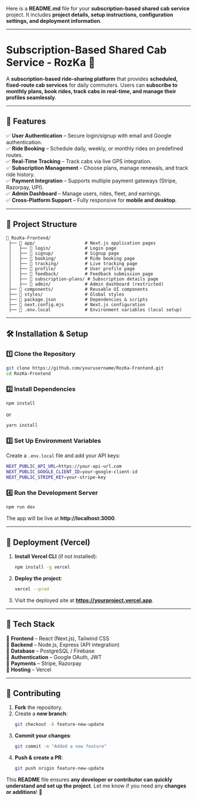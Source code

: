 Here is a **README.md** file for your **subscription-based shared cab service** project. It includes **project details, setup instructions, configuration settings, and deployment information**.  

---

# **Subscription-Based Shared Cab Service - RozKa** 🚖  

A **subscription-based ride-sharing platform** that provides **scheduled, fixed-route cab services** for daily commuters. Users can **subscribe to monthly plans, book rides, track cabs in real-time, and manage their profiles seamlessly**.

---

## **🚀 Features**
✅ **User Authentication** – Secure login/signup with email and Google authentication.  
✅ **Ride Booking** – Schedule daily, weekly, or monthly rides on predefined routes.  
✅ **Real-Time Tracking** – Track cabs via live GPS integration.  
✅ **Subscription Management** – Choose plans, manage renewals, and track ride history.  
✅ **Payment Integration** – Supports multiple payment gateways (Stripe, Razorpay, UPI).  
✅ **Admin Dashboard** – Manage users, rides, fleet, and earnings.  
✅ **Cross-Platform Support** – Fully responsive for **mobile and desktop**.  

---

## **📂 Project Structure**
```
📁 RozKa-Frontend/
 ├── 📂 app/                   # Next.js application pages
 │   ├── 📂 login/             # Login page
 │   ├── 📂 signup/            # Signup page
 │   ├── 📂 booking/           # Ride booking page
 │   ├── 📂 tracking/          # Live tracking page
 │   ├── 📂 profile/           # User profile page
 │   ├── 📂 feedback/          # Feedback submission page
 │   ├── 📂 subscription-plans/ # Subscription details page
 │   ├── 📂 admin/             # Admin dashboard (restricted)
 ├── 📂 components/            # Reusable UI components
 ├── 📂 styles/                # Global styles
 ├── 📜 package.json           # Dependencies & scripts
 ├── 📜 next.config.mjs        # Next.js configuration
 ├── 📜 .env.local             # Environment variables (local setup)
```

---

## **🛠️ Installation & Setup**
### **1️⃣ Clone the Repository**
```bash
git clone https://github.com/yourusername/RozKa-Frontend.git
cd RozKa-Frontend
```

### **2️⃣ Install Dependencies**
```bash
npm install
```
or  
```bash
yarn install
```

### **3️⃣ Set Up Environment Variables**
Create a `.env.local` file and add your API keys:  
```bash
NEXT_PUBLIC_API_URL=https://your-api-url.com
NEXT_PUBLIC_GOOGLE_CLIENT_ID=your-google-client-id
NEXT_PUBLIC_STRIPE_KEY=your-stripe-key
```

### **4️⃣ Run the Development Server**
```bash
npm run dev
```
The app will be live at **http://localhost:3000**.  

---

## **🚀 Deployment (Vercel)**
1. **Install Vercel CLI** (if not installed):  
   ```bash
   npm install -g vercel
   ```
2. **Deploy the project**:  
   ```bash
   vercel --prod
   ```
3. Visit the deployed site at **https://yourproject.vercel.app**.

---

## **📖 Tech Stack**
🔹 **Frontend** – React (Next.js), Tailwind CSS  
🔹 **Backend** – Node.js, Express (API integration)  
🔹 **Database** – PostgreSQL / Firebase  
🔹 **Authentication** – Google OAuth, JWT  
🔹 **Payments** – Stripe, Razorpay  
🔹 **Hosting** – Vercel  

---

## **🤝 Contributing**
1. **Fork** the repository.  
2. Create a **new branch**:  
   ```bash
   git checkout -b feature-new-update
   ```
3. **Commit your changes**:  
   ```bash
   git commit -m "Added a new feature"
   ```
4. **Push & create a PR**:  
   ```bash
   git push origin feature-new-update
   ```

This **README** file ensures **any developer or contributor can quickly understand and set up the project**. Let me know if you need any **changes or additions**! 🚀
